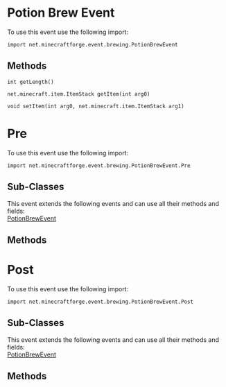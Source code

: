 # Potion Brew Event

To use this event use the following import:
```groovy:no-line-numbers
import net.minecraftforge.event.brewing.PotionBrewEvent
```

## Methods
```groovy:no-line-numbers
int getLength()
```

```groovy:no-line-numbers
net.minecraft.item.ItemStack getItem(int arg0)
```

```groovy:no-line-numbers
void setItem(int arg0, net.minecraft.item.ItemStack arg1)
```

# Pre

To use this event use the following import:
```groovy:no-line-numbers
import net.minecraftforge.event.brewing.PotionBrewEvent.Pre
```

## Sub-Classes
This event extends the following events and can use all their methods and fields: <br>
[PotionBrewEvent](index.md)

## Methods
# Post

To use this event use the following import:
```groovy:no-line-numbers
import net.minecraftforge.event.brewing.PotionBrewEvent.Post
```

## Sub-Classes
This event extends the following events and can use all their methods and fields: <br>
[PotionBrewEvent](index.md)

## Methods
